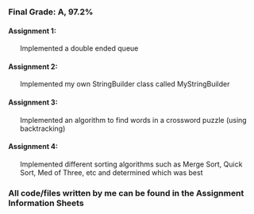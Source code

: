 <h3>Final Grade: A, 97.2%</h3>
<h4>Assignment 1:</h4>
<ul>Implemented a double ended queue</ul>
<h4>Assignment 2:</h4>
<ul>Implemented my own StringBuilder class called MyStringBuilder</ul>
<h4>Assignment 3:</h4>
<ul>Implemented an algorithm to find words in a crossword puzzle (using backtracking)</ul>
<h4>Assignment 4:</h4>
<ul>Implemented different sorting algorithms such as Merge Sort, Quick Sort, Med of Three, etc and determined which was best</ul>

<h3>All code/files written by me can be found in the Assignment Information Sheets</h3>
